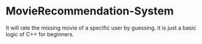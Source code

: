 # MovieRecommendation-System
It will rate the missing movie of a specific user by guessing.
it is just a basic logic of C++ for beginners.

